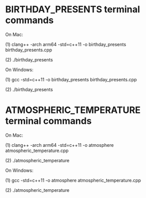 # BIRTHDAY_PRESENTS terminal commands

On Mac: 

(1) clang++ -arch arm64 -std=c++11 -o birthday_presents birthday_presents.cpp

(2) ./birthday_presents

On Windows:

(1) gcc -std=c++11 -o birthday_presents birthday_presents.cpp

(2) ./birthday_presents


# ATMOSPHERIC_TEMPERATURE terminal commands

On Mac:

(1) clang++ -arch arm64 -std=c++11 -o atmosphere atmospheric_temperature.cpp

(2) ./atmospheric_temperature

On Windows:

(1) gcc -std=c++11 -o atmosphere atmospheric_temperature.cpp

(2) ./atmospheric_temperature
